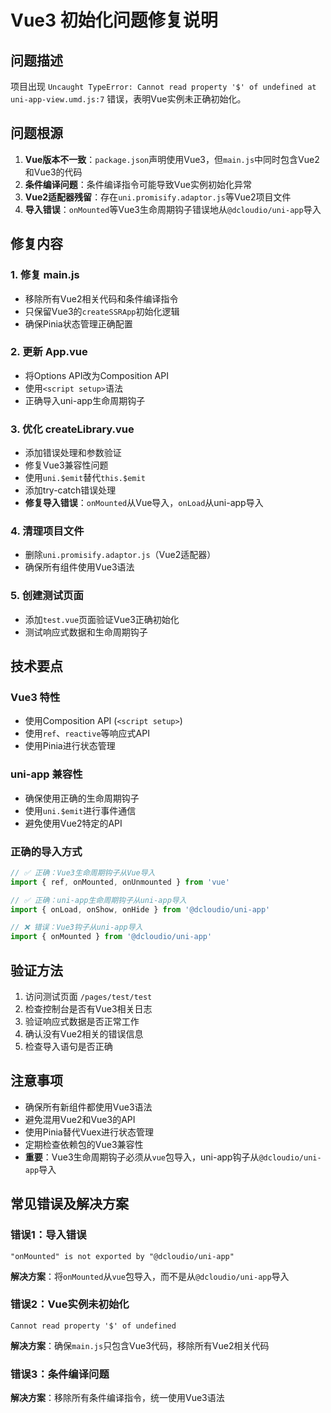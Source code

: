 # Vue3 初始化问题修复说明

## 问题描述
项目出现 `Uncaught TypeError: Cannot read property '$' of undefined at uni-app-view.umd.js:7` 错误，表明Vue实例未正确初始化。

## 问题根源
1. **Vue版本不一致**：`package.json`声明使用Vue3，但`main.js`中同时包含Vue2和Vue3的代码
2. **条件编译问题**：条件编译指令可能导致Vue实例初始化异常
3. **Vue2适配器残留**：存在`uni.promisify.adaptor.js`等Vue2项目文件
4. **导入错误**：`onMounted`等Vue3生命周期钩子错误地从`@dcloudio/uni-app`导入

## 修复内容

### 1. 修复 main.js
- 移除所有Vue2相关代码和条件编译指令
- 只保留Vue3的`createSSRApp`初始化逻辑
- 确保Pinia状态管理正确配置

### 2. 更新 App.vue
- 将Options API改为Composition API
- 使用`<script setup>`语法
- 正确导入uni-app生命周期钩子

### 3. 优化 createLibrary.vue
- 添加错误处理和参数验证
- 修复Vue3兼容性问题
- 使用`uni.$emit`替代`this.$emit`
- 添加try-catch错误处理
- **修复导入错误**：`onMounted`从Vue导入，`onLoad`从uni-app导入

### 4. 清理项目文件
- 删除`uni.promisify.adaptor.js`（Vue2适配器）
- 确保所有组件使用Vue3语法

### 5. 创建测试页面
- 添加`test.vue`页面验证Vue3正确初始化
- 测试响应式数据和生命周期钩子

## 技术要点

### Vue3 特性
- 使用Composition API (`<script setup>`)
- 使用`ref`、`reactive`等响应式API
- 使用Pinia进行状态管理

### uni-app 兼容性
- 确保使用正确的生命周期钩子
- 使用`uni.$emit`进行事件通信
- 避免使用Vue2特定的API

### 正确的导入方式
```javascript
// ✅ 正确：Vue3生命周期钩子从Vue导入
import { ref, onMounted, onUnmounted } from 'vue'

// ✅ 正确：uni-app生命周期钩子从uni-app导入
import { onLoad, onShow, onHide } from '@dcloudio/uni-app'

// ❌ 错误：Vue3钩子从uni-app导入
import { onMounted } from '@dcloudio/uni-app'
```

## 验证方法
1. 访问测试页面 `/pages/test/test`
2. 检查控制台是否有Vue3相关日志
3. 验证响应式数据是否正常工作
4. 确认没有Vue2相关的错误信息
5. 检查导入语句是否正确

## 注意事项
- 确保所有新组件都使用Vue3语法
- 避免混用Vue2和Vue3的API
- 使用Pinia替代Vuex进行状态管理
- 定期检查依赖包的Vue3兼容性
- **重要**：Vue3生命周期钩子必须从`vue`包导入，uni-app钩子从`@dcloudio/uni-app`导入

## 常见错误及解决方案

### 错误1：导入错误
```
"onMounted" is not exported by "@dcloudio/uni-app"
```
**解决方案**：将`onMounted`从`vue`包导入，而不是从`@dcloudio/uni-app`导入

### 错误2：Vue实例未初始化
```
Cannot read property '$' of undefined
```
**解决方案**：确保`main.js`只包含Vue3代码，移除所有Vue2相关代码

### 错误3：条件编译问题
**解决方案**：移除所有条件编译指令，统一使用Vue3语法
